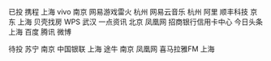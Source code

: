 已投
    携程 上海
    vivo 南京
    网易游戏雷火 杭州
    网易云音乐 杭州
    阿里 
    顺丰科技
    京东 上海
    贝壳找房 
    WPS 武汉
    一点资讯 北京
    凤凰网
    招商银行信用卡中心
    今日头条 上海
    百度
    腾讯
    微博


待投
    苏宁 南京
    中国银联 上海
    途牛 南京
    凤凰网
    喜马拉雅FM 上海